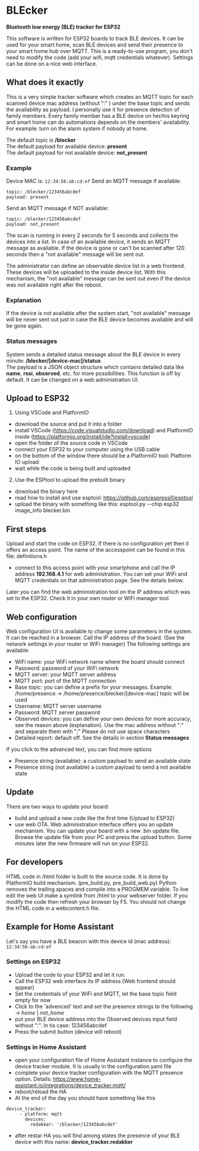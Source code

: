 # BLEcker
**Bluetooth low energy (BLE) tracker for ESP32**

This software is written for ESP32 boards to track BLE devices. It can be used for your smart home, scan BLE devices and send their presence to your smart home hub over MQTT.
This is a ready-to-use program, you don't need to modify the code (add your wifi, mqtt credentials whatever). Settings can be done on a nice web interface.

## What does it exactly
This is a very simple tracker software which creates an MQTT topic for each scanned device mac address (without ":" ) under the base topic and sends the availability as payload.
I personally use it for presence detection of family members. Every family member has a BLE device on her/his keyring and smart home can do automations depends on the members' availability. For example: turn on the alarm system if nobody at home.

The default topic is **/blecker**\
The default payload for available device: **present**\
The default payload for not available device: **not_present**
### Example

Device MAC is: `12:34:56:ab:cd:ef`
Send an MQTT message if available: 
```
topic: /blecker/123456abcdef
payload: present
```

Send an MQTT message if NOT available: 
```
topic: /blecker/123456abcdef
payload: not_present
```

The scan is running in every 2 seconds for 5 seconds and collects the devices into a list. In case of an available device, it sends an MQTT message as available. If the device is gone or can't be scanned after 120 seconds then a "not available" message will be sent out.

The administrator can define an observable device list in a web frontend. These devices will be uploaded to the inside device list. With this mechanism, the "not available" message can be sent out even if the device was not available right after the reboot.

### Explanation
If the device is not available after the system start, "not available" message will be never sent out just in case the BLE device becomes available and will be gone again.

### Status messages
System sends a detailed status message about the BLE device in every minute: **/blecker/[device-mac]/status**\
The payload is a JSON object structure which contains detailed data like **name**, **rssi**, **observed**, etc. for more possibilities.
This function is off by default. It can be changed on a web administration UI.


## Upload to ESP32
1. Using VSCode and PlatformIO
  * download the source and put it into a folder
  * install VSCode (https://code.visualstudio.com/download) and PlatformIO inside (https://platformio.org/install/ide?install=vscode)
  * open the folder of the source code in VSCode
  * connect your ESP32 to your computer using the USB cable
  * on the bottom of the window there should be a PlatformIO tool: Platform IO upload
  * wait while the code is being built and uploaded

2. Use the ESPtool to upload the prebuilt binary
  * download the binary here
  * read how to install and use esptool: https://github.com/espressif/esptool
  * upload the binary with something like this: esptool.py --chip esp32 image_info blecker.bin

## First steps
Upload and start the code on ESP32. If there is no configuration yet then it offers an access point. The name of the accesspoint can be found in this file: definitions.h
* connect to this access point with your smartphone and call the IP address **192.168.4.1** for web administration.
You can set your WiFi and MQTT credentials on that administration page. See the details below.

Later you can find the web administration tool on the IP address which was set to the ESP32. Check it in your own router or WiFi manager tool.

## Web configuration
Web configuration UI is available to change some parameters in the system. It can be reached in a browser. Call the IP address of the board. (See the network settings in your router or WiFi manager)
The following settings are available:
* WiFi name: your WiFi network name where the board should connect
* Password: password of your WiFi network
* MQTT server: your MQTT server address
* MQTT port: port of the MQTT connection
* Base topic: you can define a prefix for your messages. Example: /home/presence -> /home/presence/blecker/[device-mac] topic will be used
* Username: MQTT server username
* Password: MQTT server password
* Observed devices: you can define your own devices for more accuracy, see the reason above (explanation). Use the mac address without ":" and separate them with ";" Please do not use space characters
* Detailed report: default off. See the details in section **Status messages**

If you click to the advanced text, you can find more options
* Presence string (available): a custom payload to send an available state
* Presence string (not available) a custom payload to send a not available state


## Update
There are two ways to update your board:
* build and upload a new code like the first time (Upload to ESP32)
* use web OTA. Web administration interface offers you an update mechanism. You can update your board with a new .bin update file. Browse the update file from your PC and press the upload button. Some minutes later the new firmware will run on your ESP32.

## For developers
HTML code in /html folder is built to the source code. It is done by PlatformIO build mechanism. (pre_build.py, pre_build_web.py)
Python removes the trailing spaces and compile into a PROGMEM variable.
To live edit the web UI make a symlink from /html to your webserver folder. If you modify the code then refresh your browser by F5. You should not change the HTML code in a webcontent.h file.

## Example for Home Assistant
Let's say you have a BLE beacon with this device id (mac address): `12:34:56:ab:cd:ef`
### Settings on ESP32
* Upload the code to your ESP32 and let it run.
* Call the ESP32 web interface its IP address (Web frontend should appear)
* Set the credentials of your WiFi and MQTT, let the base topic field empty for now
* Click to the 'advenced' text and set the presence strings to the following -> *home* | *not_home*
* put your BLE device address into the Observed devices input field without ":". In tis case: 123456abcdef
* Press the submit button (device will reboot)

### Settings in Home Assistant
* open your configuration file of  Home Assistant instance to configure the device tracker module. It is usually in the configuration.yaml file
* complete your device tracker configuration with the MQTT presence option. Details: https://www.home-assistant.io/integrations/device_tracker.mqtt/
* reboot/reload the HA
* At the end of the day you should have something like this

```
device_tracker:
     - platform: mqtt
       devices:
         redakker: '/blecker/123456abcdef'

```
* after restar HA you will find among states the presence of your BLE device with this name:  **device_tracker.redakker**

